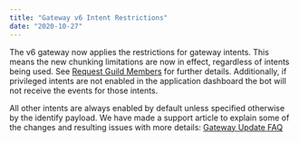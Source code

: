 ```yaml
---
title: "Gateway v6 Intent Restrictions"
date: "2020-10-27"
---
```


The v6 gateway now applies the restrictions for gateway intents. This means the new chunking limitations are now in effect, regardless of intents being used. See [Request Guild Members](/docs/events/gateway-events#request-guild-members) for further details.
Additionally, if privileged intents are not enabled in the application dashboard the bot will not receive the events for those intents.

All other intents are always enabled by default unless specified otherwise by the identify payload. We have made a support article to explain some of the changes and resulting issues with more details: [Gateway Update FAQ](https://dis.gd/gwupdate)
